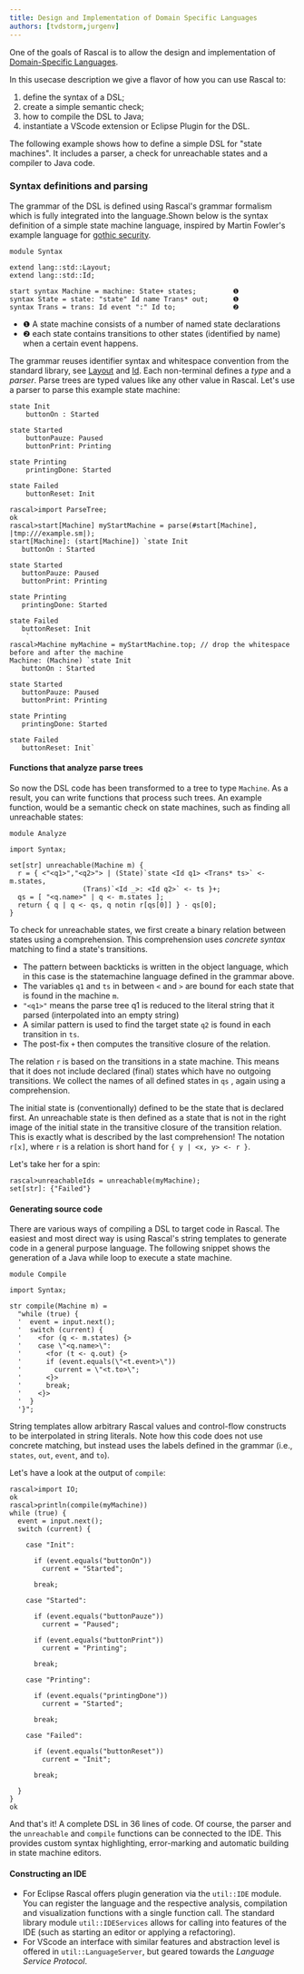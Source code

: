 ```yaml
---
title: Design and Implementation of Domain Specific Languages
authors: [tvdstorm,jurgenv]
---
```


One of the goals of Rascal is to allow the design and implementation of [Domain-Specific Languages](https://en.wikipedia.org/wiki/Domain-specific_language). 

In this usecase description we give a flavor of how you can use Rascal to:
1. define the syntax of a DSL;
2. create a simple semantic check;
3. how to compile the DSL to Java;
4. instantiate a VScode extension or Eclipse Plugin for the DSL.

The following example shows how to define a simple DSL for "state machines". It includes a parser, a check for unreachable states and a compiler to Java code. 

### Syntax definitions and parsing

The grammar of the DSL is defined using Rascal's grammar formalism which is fully integrated into the language.Shown below is the syntax definition of a simple state machine language, inspired by  Martin Fowler's example language for [gothic security](http://www.informit.com/articles/article.aspx?p=1592379).

```rascal
module Syntax

extend lang::std::Layout;
extend lang::std::Id;

start syntax Machine = machine: State+ states;         ❶  
syntax State = state: "state" Id name Trans* out;      ❶  
syntax Trans = trans: Id event ":" Id to;              ❷  
```


* ❶  A state machine consists of a number of named state declarations
* ❷  each state contains transitions to other states (identified by name) when a certain event happens. 

The grammar reuses identifier syntax and whitespace convention from the standard library, see [Layout](../../../Library/lang/std/Layout.md) and [Id](../../../Library/lang/std/Id.md). Each non-terminal defines a *type* and a *parser*. Parse trees are typed values like any other value in Rascal. Let's use a parser to parse this example state machine:

```
state Init
    buttonOn : Started

state Started
    buttonPauze: Paused
    buttonPrint: Printing

state Printing
    printingDone: Started

state Failed
    buttonReset: Init
```



```rascal-shell ,continue
rascal>import ParseTree;
ok
rascal>start[Machine] myStartMachine = parse(#start[Machine], |tmp:///example.sm|);
start[Machine]: (start[Machine]) `state Init
   buttonOn : Started

state Started
   buttonPauze: Paused
   buttonPrint: Printing

state Printing
   printingDone: Started

state Failed
   buttonReset: Init
    `
rascal>Machine myMachine = myStartMachine.top; // drop the whitespace before and after the machine
Machine: (Machine) `state Init
   buttonOn : Started

state Started
   buttonPauze: Paused
   buttonPrint: Printing

state Printing
   printingDone: Started

state Failed
   buttonReset: Init`
```

#### Functions that analyze parse trees

So now the DSL code has been transformed to a tree to type `Machine`. As a result, you can write functions that process such trees. 
An example function, would be a semantic check on state machines, such as finding all unreachable states: 

```rascal
module Analyze

import Syntax;

set[str] unreachable(Machine m) {
  r = { <"<q1>","<q2>"> | (State)`state <Id q1> <Trans* ts>` <- m.states, 
				  (Trans)`<Id _>: <Id q2>` <- ts }+;
  qs = [ "<q.name>" | q <- m.states ];
  return { q | q <- qs, q notin r[qs[0]] } - qs[0];
}
```


To check for unreachable states, we first create a binary relation between states using a comprehension. 
This comprehension uses *concrete syntax* matching to find a state's transitions. 
* The pattern between backticks is written in the object language, which in this case is the statemachine language defined in the grammar above. 
* The variables `q1` and `ts` in between `<` and `>` are bound for each state that is found in the machine `m`. 
* `"<q1>"` means the parse tree q1 is reduced to the literal string that it parsed (interpolated into an empty string)
* A similar pattern is used to find the target state `q2` is found in each transition in `ts`.
* The post-fix `+` then computes the transitive closure of the relation. 

The relation `r` is based on the transitions in a state machine. 
This means that it does not include declared (final) states which have no outgoing transitions.
We collect the names of all defined states in `qs` , again using a comprehension. 

The initial state is (conventionally) defined to be the state that is declared first. 
An unreachable state is then defined as a state that is not in the right image of the initial state in the transitive closure of the transition relation. 
This is exactly what is described by the last comprehension! 
The notation `r[x]`, where `r` is a relation  is short hand for `{ y | <x, y> <- r }`.

Let's take her for a spin:

```rascal-shell ,continue
rascal>unreachableIds = unreachable(myMachine);
set[str]: {"Failed"}
```

#### Generating source code

There are various ways of compiling a DSL to target code in Rascal. The easiest and most direct way is using Rascal's string templates to generate code in a general purpose language. The following snippet shows the generation of a Java while loop to execute a state machine.

```rascal
module Compile

import Syntax;

str compile(Machine m) =
  "while (true) {
  '  event = input.next();
  '  switch (current) { 
  '    <for (q <- m.states) {>
  '    case \"<q.name>\":
  '      <for (t <- q.out) {>
  '      if (event.equals(\"<t.event>\"))
  '        current = \"<t.to>\";
  '      <}>
  '      break;
  '    <}>
  '  }
  '}"; 
```


String templates allow arbitrary Rascal values and control-flow constructs to be interpolated in string literals. Note how this code does not use concrete matching, but instead uses the labels defined in the grammar (i.e., `states`, `out`, `event`, and `to`).

Let's have a look at the output of `compile`:

```rascal-shell ,continue
rascal>import IO;
ok
rascal>println(compile(myMachine))
while (true) {
  event = input.next();
  switch (current) { 
  
    case "Init":
      
      if (event.equals("buttonOn"))
        current = "Started";
      
      break;
    
    case "Started":
      
      if (event.equals("buttonPauze"))
        current = "Paused";
      
      if (event.equals("buttonPrint"))
        current = "Printing";
      
      break;
    
    case "Printing":
      
      if (event.equals("printingDone"))
        current = "Started";
      
      break;
    
    case "Failed":
      
      if (event.equals("buttonReset"))
        current = "Init";
      
      break;
    
  }
}
ok
```

And that's it! A complete DSL in 36 lines of code. Of course, the parser and the `unreachable` and `compile` functions can be connected to the IDE. This provides custom syntax highlighting, error-marking and automatic building in state machine editors.

#### Constructing an IDE 

* For Eclipse Rascal offers plugin generation via the `util::IDE` module. You can register the language and the respective analysis, compilation and visualization functions with a single function call. The standard library module `util::IDEServices` allows for calling into features of the IDE (such as starting an editor or applying a refactoring).
* For VScode an interface with similar features and abstraction level is offered in `util::LanguageServer`, but geared towards the _Language Service Protocol_.


